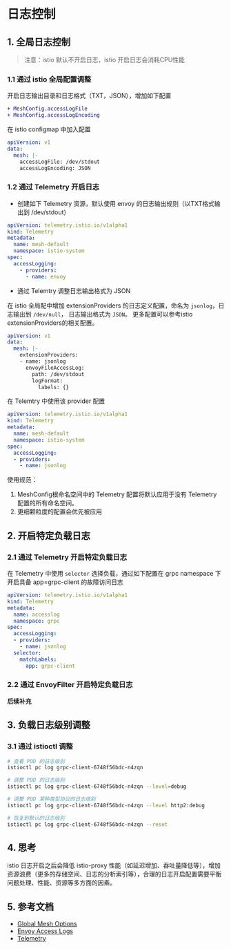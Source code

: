 # 日志控制

## 1. 全局日志控制

> 注意：istio 默认不开启日志，istio 开启日志会消耗CPU性能

### 1.1 通过 istio 全局配置调整

开启日志输出目录和日志格式（TXT，JSON），增加如下配置
```diff
+ MeshConfig.accessLogFile
+ MeshConfig.accessLogEncoding
```

在 istio configmap 中加入配置
```yaml
apiVersion: v1
data:
  mesh: |-
    accessLogFile: /dev/stdout
    accessLogEncoding: JSON
```

### 1.2 通过 Telemetry 开启日志

- 创建如下 Telemetry 资源，默认使用 envoy 的日志输出规则（以TXT格式输出到 /dev/stdout）

```yaml
apiVersion: telemetry.istio.io/v1alpha1
kind: Telemetry
metadata:
  name: mesh-default
  namespace: istio-system
spec:
  accessLogging:
    - providers:
      - name: envoy
```

- 通过 Telemtry 调整日志输出格式为 JSON

在 istio 全局配中增加 extensionProviders 的日志定义配置，命名为 `jsonlog`，日志输出到 `/dev/null`， 日志输出格式为 `JSON`。
更多配置可以参考istio extensionProviders的相关配置。
```yaml
apiVersion: v1
data:
  mesh: |-
    extensionProviders:
    - name: jsonlog
      envoyFileAccessLog:
        path: /dev/stdout
        logFormat:
          labels: {}
```
在 Telemtry 中使用该 provider 配置
```yaml
apiVersion: telemetry.istio.io/v1alpha1
kind: Telemetry
metadata:
  name: mesh-default
  namespace: istio-system
spec:
  accessLogging:
  - providers:
    - name: jsonlog
```

使用规范：
1. MeshConfig根命名空间中的 Telemetry 配置将默认应用于没有 Telemetry 配置的所有命名空间。
2. 更细颗粒度的配置会优先被应用

## 2. 开启特定负载日志

### 2.1 通过 Telemetry 开启特定负载日志

在 Telemetry 中使用 `selector` 选择负载，通过如下配置在 grpc namespace 下开启具备 app=grpc-client 的故障访问日志

```yaml
apiVersion: telemetry.istio.io/v1alpha1
kind: Telemetry
metadata:
  name: accesslog
  namespace: grpc
spec:
  accessLogging:
  - providers:
    - name: jsonlog
  selector:
    matchLabels:
      app: grpc-client
```

### 2.2 通过 EnvoyFilter 开启特定负载日志

**后续补充**


## 3. 负载日志级别调整

### 3.1 通过 istioctl 调整

```bash
# 查看 POD 的日志级别
istioctl pc log grpc-client-6748f56bdc-n4zqn

# 调整 POD 的日志级别
istioctl pc log grpc-client-6748f56bdc-n4zqn --level=debug

# 调整 POD 某种类型协议的日志级别
istioctl pc log grpc-client-6748f56bdc-n4zqn --level http2:debug

# 恢复到默认的日志级别
istioctl pc log grpc-client-6748f56bdc-n4zqn --reset
```

## 4. 思考

istio 日志开启之后会降低 istio-proxy 性能（如延迟增加、吞吐量降低等），增加资源浪费（更多的存储空间、日志的分析索引等），合理的日志开启配置需要平衡问题处理、性能、资源等多方面的因素。


## 5. 参考文档
- [Global Mesh Options](https://istio.io/latest/docs/reference/config/istio.mesh.v1alpha1/#MeshConfig)
- [Envoy Access Logs](https://istio.io/latest/docs/tasks/observability/logs/access-log/)
- [Telemetry](https://istio.io/latest/docs/reference/config/telemetry/#Telemetry)